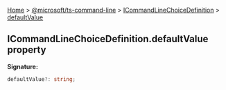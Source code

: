 [Home](./index) &gt; [@microsoft/ts-command-line](./ts-command-line.md) &gt; [ICommandLineChoiceDefinition](./ts-command-line.icommandlinechoicedefinition.md) &gt; [defaultValue](./ts-command-line.icommandlinechoicedefinition.defaultvalue.md)

## ICommandLineChoiceDefinition.defaultValue property


<b>Signature:</b>

```typescript
defaultValue?: string;
```
